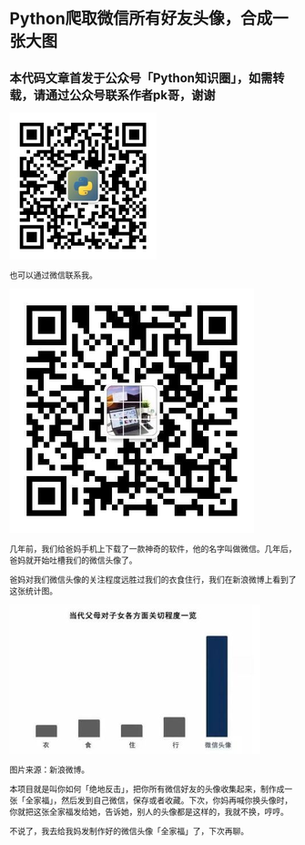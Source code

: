 # Python爬取微信所有好友头像，合成一张大图

## 本代码文章首发于公众号「Python知识圈」，如需转载，请通过公众号联系作者pk哥，谢谢

![公众号](https://github.com/Brucepk/pk.github.io/blob/master/gzh.jpg)

也可以通过微信联系我。

![微信](https://github.com/Brucepk/pk.github.io/blob/master/pkwx.jpg)

几年前，我们给爸妈手机上下载了一款神奇的软件，他的名字叫做微信。几年后，爸妈就开始吐槽我们的微信头像了。

爸妈对我们微信头像的关注程度远胜过我们的衣食住行，我们在新浪微博上看到了这张统计图。

![统计图](https://github.com/Brucepk/pk.github.io/blob/master/%E7%BB%9F%E8%AE%A1%E5%9B%BE.jpg)

图片来源：新浪微博。

本项目就是叫你如何「绝地反击」，把你所有微信好友的头像收集起来，制作成一张「全家福」，然后发到自己微信，保存或者收藏。下次，你妈再喊你换头像时，你就把这张全家福发给她，告诉她，别人的头像都是这样的，我就不换，哼哼。

不说了，我去给我妈发制作好的微信头像「全家福」了，下次再聊。










